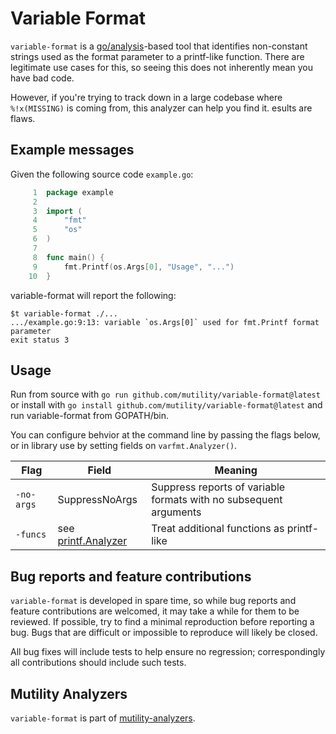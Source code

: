 # Variable Format

`variable-format` is a
[go/analysis](https://pkg.go.dev/golang.org/x/tools/go/analysis)-based tool that
identifies non-constant strings used as the format parameter to a printf-like
function. There are legitimate use cases for this, so seeing this does not
inherently mean you have bad code.

However, if you're trying to track down in a large codebase where `%!x(MISSING)`
is coming from, this analyzer can help you find it.
esults are flaws.

## Example messages

Given the following source code `example.go`:

```go
     1	package example
     2
     3	import (
     4		"fmt"
     5		"os"
     6	)
     7
     8	func main() {
     9	    fmt.Printf(os.Args[0], "Usage", "...")
    10	}
```

variable-format will report the following:

```console
$t variable-format ./...
.../example.go:9:13: variable `os.Args[0]` used for fmt.Printf format parameter
exit status 3
```

## Usage

Run from source with `go run github.com/mutility/variable-format@latest` or
install with `go install github.com/mutility/variable-format@latest` and run
variable-format from GOPATH/bin.

You can configure behvior at the command line by passing the flags below, or in
library use by setting fields on `varfmt.Analyzer()`.

Flag | Field | Meaning
-|-|-
`-no-args` | SuppressNoArgs | Suppress reports of variable formats with no subsequent arguments
`-funcs` | see [printf.Analyzer](https://pkg.go.dev/golang.org/x/tools/go/analysis/passes/printf) | Treat additional functions as printf-like

## Bug reports and feature contributions

`variable-format` is developed in spare time, so while bug reports and feature
contributions are welcomed, it may take a while for them to be reviewed. If
possible, try to find a minimal reproduction before reporting a bug. Bugs that
are difficult or impossible to reproduce will likely be closed.

All bug fixes will include tests to help ensure no regression; correspondingly
all contributions should include such tests.

## Mutility Analyzers

`variable-format` is part of [mutility-analyzers](https://github.com/mutility/analyzers).
